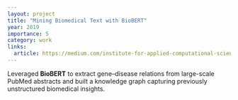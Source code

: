 ```yaml
---
layout: project
title: "Mining Biomedical Text with BioBERT"
year: 2019
importance: 5
category: work
links:
  article: https://medium.com/institute-for-applied-computational-science/mining-biomedical-text-transfer-learning-to-the-rescue-d502029314c3
---
```


Leveraged **BioBERT** to extract gene–disease relations from large-scale
PubMed abstracts and built a knowledge graph capturing previously
unstructured biomedical insights.

